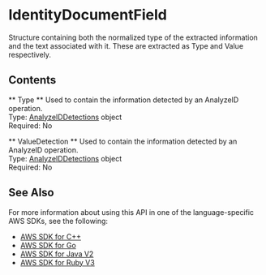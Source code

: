 # IdentityDocumentField<a name="API_IdentityDocumentField"></a>

Structure containing both the normalized type of the extracted information and the text associated with it\. These are extracted as Type and Value respectively\.

## Contents<a name="API_IdentityDocumentField_Contents"></a>

 ** Type **   <a name="Textract-Type-IdentityDocumentField-Type"></a>
Used to contain the information detected by an AnalyzeID operation\.  
Type: [AnalyzeIDDetections](API_AnalyzeIDDetections.md) object  
Required: No

 ** ValueDetection **   <a name="Textract-Type-IdentityDocumentField-ValueDetection"></a>
Used to contain the information detected by an AnalyzeID operation\.  
Type: [AnalyzeIDDetections](API_AnalyzeIDDetections.md) object  
Required: No

## See Also<a name="API_IdentityDocumentField_SeeAlso"></a>

For more information about using this API in one of the language\-specific AWS SDKs, see the following:
+  [AWS SDK for C\+\+](https://docs.aws.amazon.com/goto/SdkForCpp/textract-2018-06-27/IdentityDocumentField) 
+  [AWS SDK for Go](https://docs.aws.amazon.com/goto/SdkForGoV1/textract-2018-06-27/IdentityDocumentField) 
+  [AWS SDK for Java V2](https://docs.aws.amazon.com/goto/SdkForJavaV2/textract-2018-06-27/IdentityDocumentField) 
+  [AWS SDK for Ruby V3](https://docs.aws.amazon.com/goto/SdkForRubyV3/textract-2018-06-27/IdentityDocumentField) 